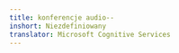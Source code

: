 ```yaml
---
title: konferencje audio--
inshort: Niezdefiniowany
translator: Microsoft Cognitive Services
---
```




